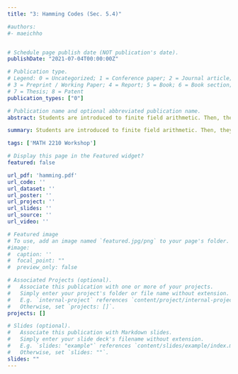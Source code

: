 ```yaml
---
title: "3: Hamming Codes (Sec. 5.4)"

#authors:
#- maeichho


# Schedule page publish date (NOT publication's date).
publishDate: "2021-07-04T00:00:00Z"

# Publication type.
# Legend: 0 = Uncategorized; 1 = Conference paper; 2 = Journal article;
# 3 = Preprint / Working Paper; 4 = Report; 5 = Book; 6 = Book section;
# 7 = Thesis; 8 = Patent
publication_types: ["0"]

# Publication name and optional abbreviated publication name.
abstract: Students are introduced to finite field arithmetic. Then, they explore howto use use linear transformations to introduce redundency into a message vector, allowing for error detection and correction. Students get practice encoding and decoding using small Hamming codes.

summary: Students are introduced to finite field arithmetic. Then, they explore howto use use linear transformations to introduce redundency into a message vector, allowing for error detection and correction. Students get practice encoding and decoding using small Hamming codes.

tags: ['MATH 2210 Workshop']

# Display this page in the Featured widget?
featured: false

url_pdf: 'hamming.pdf'
url_code: ''
url_dataset: ''
url_poster: ''
url_project: ''
url_slides: ''
url_source: ''
url_video: ''

# Featured image
# To use, add an image named `featured.jpg/png` to your page's folder. 
#image:
#  caption: ''
#  focal_point: ""
#  preview_only: false

# Associated Projects (optional).
#   Associate this publication with one or more of your projects.
#   Simply enter your project's folder or file name without extension.
#   E.g. `internal-project` references `content/project/internal-project/index.md`.
#   Otherwise, set `projects: []`.
projects: []

# Slides (optional).
#   Associate this publication with Markdown slides.
#   Simply enter your slide deck's filename without extension.
#   E.g. `slides: "example"` references `content/slides/example/index.md`.
#   Otherwise, set `slides: ""`.
slides: ""
---
```


